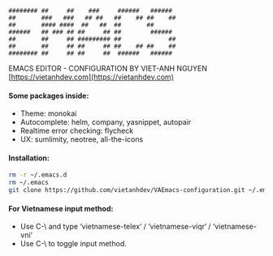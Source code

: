 ~~~
######## ##     ##    ###     ######   ######
##       ###   ###   ## ##   ##    ## ##    ##
##       #### ####  ##   ##  ##       ##
######   ## ### ## ##     ## ##        ######
##       ##     ## ######### ##             ##
##       ##     ## ##     ## ##    ## ##    ##
######## ##     ## ##     ##  ######   ######
~~~

EMACS EDITOR - CONFIGURATION BY VIET-ANH NGUYEN
[https://vietanhdev.com](https://vietanhdev.com)

#### Some packages inside:

- Theme: monokai
- Autocomplete: helm, company, yasnippet, autopair
- Realtime error checking: flycheck
- UX: sumlimity, neotree, all-the-icons

#### Installation:

~~~ bash
rm -r ~/.emacs.d
rm ~/.emacs
git clone https://github.com/vietanhdev/VAEmacs-configuration.git ~/.emacs.d
~~~

#### For Vietnamese input method:

- Use C-\ and type ‘vietnamese-telex‘ / ‘vietnamese-viqr‘ / ‘vietnamese-vni‘
- Use C-\ to toggle input method.